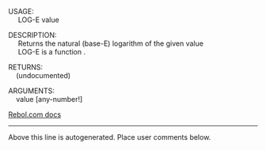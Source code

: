 USAGE:  
&nbsp;&nbsp;&nbsp;&nbsp;&nbsp;LOG-E&nbsp;value&nbsp;  
  
DESCRIPTION:  
&nbsp;&nbsp;&nbsp;&nbsp;&nbsp;Returns&nbsp;the&nbsp;natural&nbsp;(base-E)&nbsp;logarithm&nbsp;of&nbsp;the&nbsp;given&nbsp;value  
&nbsp;&nbsp;&nbsp;&nbsp;&nbsp;LOG-E&nbsp;is&nbsp;a&nbsp;function&nbsp;.  
  
RETURNS:  
&nbsp;&nbsp;&nbsp;&nbsp;(undocumented)  
  
ARGUMENTS:  
&nbsp;&nbsp;&nbsp;&nbsp;value&nbsp;[any-number!]  

[Rebol.com docs](http://www.rebol.com/r3/docs/functions/log-e.html)
___
Above this line is autogenerated. Place user comments below.